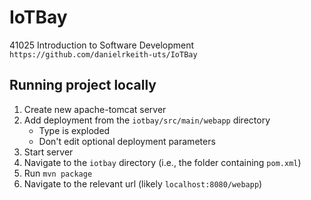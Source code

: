 # IoTBay
41025 Introduction to Software Development
`https://github.com/danielrkeith-uts/IoTBay`

## Running project locally
1. Create new apache-tomcat server
2. Add deployment from the `iotbay/src/main/webapp` directory
   - Type is exploded
   - Don't edit optional deployment parameters
3. Start server
4. Navigate to the `iotbay` directory (i.e., the folder containing `pom.xml`)
5. Run `mvn package`
6. Navigate to the relevant url (likely `localhost:8080/webapp`)
